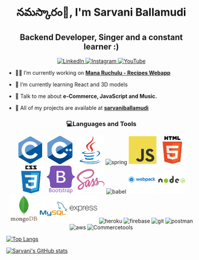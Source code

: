 <h1 align="center">నమస్కారం🙏, I'm Sarvani Ballamudi</h1>
<h2 align="center">Backend Developer, Singer and a constant learner :)</h2>

<p align="center">
    <a href="https://www.linkedin.com/in/sarvaniballamudi/" target="blank">
    <img src="https://img.shields.io/badge/-Connect%20on%20LinkedIn-blue?style=flat-round&logo=Linkedin" alt="LinkedIn"> </a>
    <a href="https://www.instagram.com/sarvaniballamudi/" target="blank">
    <img src="https://img.shields.io/badge/-Follow%20on%20Instagram-hotpink?style=flat-round&logo=Instagram&logoColor=white" alt="Instagram"> </a>
    <a href="https://www.youtube.com/c/SarvaniBallamudi/featured" target="blank">
    <img src="https://img.shields.io/badge/-Subscribe%20to%20YouTube-red?style=flat-round&logo=YouTube&logoColor=white" alt="YouTube"> </a>
</p>

- 👩‍💻 I’m currently working on **[Mana Ruchulu - Recipes Webapp](https://github.com/sarvaniballamudi/recipe-webapp)**

- 🌱 I’m currently learning React and 3D models

- 💬 Talk to me about **e-Commerce, JavaScript and Music.**

- 🚀 All of my projects are available at **[sarvaniballamudi](https://sarvaniballamudi.github.io)**

<h3 align="center">💻Languages and Tools</h3>
<p align="center">
    <img src="https://raw.githubusercontent.com/devicons/devicon/master/icons/c/c-original.svg" alt="c" width="75" height="75"/> 
    <img src="https://raw.githubusercontent.com/devicons/devicon/master/icons/cplusplus/cplusplus-original.svg" alt="cplusplus" width="75" height="75"/>
    <img src="https://raw.githubusercontent.com/devicons/devicon/master/icons/java/java-original.svg" alt="java" width="75" height="75"/>
    <img src="https://www.vectorlogo.zone/logos/springio/springio-icon.svg" alt="spring" width="75" height="75"/> 
    <img src="https://raw.githubusercontent.com/devicons/devicon/master/icons/javascript/javascript-original.svg" alt="javascript" width="75" height="75"/> 
    <img src="https://raw.githubusercontent.com/devicons/devicon/master/icons/html5/html5-original-wordmark.svg" alt="html5" width="75" height="75"/> 
    <img src="https://raw.githubusercontent.com/devicons/devicon/master/icons/css3/css3-original-wordmark.svg" alt="css3" width="75" height="75"/> 
    <img src="https://raw.githubusercontent.com/devicons/devicon/master/icons/bootstrap/bootstrap-plain-wordmark.svg" alt="bootstrap" width="75" height="75"/> 
    <img src="https://raw.githubusercontent.com/devicons/devicon/master/icons/sass/sass-original.svg" alt="sass" width="75" height="75"/> 
    <img src="https://www.vectorlogo.zone/logos/babeljs/babeljs-icon.svg" alt="babel" width="75" height="75"/>
    <img src="https://raw.githubusercontent.com/devicons/devicon/d00d0969292a6569d45b06d3f350f463a0107b0d/icons/webpack/webpack-original-wordmark.svg" alt="webpack" width="75" height="75"/> 
    <img src="https://raw.githubusercontent.com/devicons/devicon/master/icons/nodejs/nodejs-original-wordmark.svg" alt="nodejs" width="75" height="75"/> 
    <img src="https://raw.githubusercontent.com/devicons/devicon/master/icons/mongodb/mongodb-original-wordmark.svg" alt="mongodb" width="75" height="75"/> 
    <img src="https://raw.githubusercontent.com/devicons/devicon/master/icons/mysql/mysql-original-wordmark.svg" alt="mysql" width="75" height="75"/>
    <img src="https://raw.githubusercontent.com/devicons/devicon/master/icons/express/express-original-wordmark.svg" alt="express" width="75" height="75"/>
    <img src="https://www.vectorlogo.zone/logos/heroku/heroku-icon.svg" alt="heroku" width="75" height="75"/> 
    <img src="https://www.vectorlogo.zone/logos/firebase/firebase-icon.svg" alt="firebase" width="75" height="75"/> 
    <img src="https://www.vectorlogo.zone/logos/git-scm/git-scm-icon.svg" alt="git" width="75" height="75"/> 
    <img src="https://www.vectorlogo.zone/logos/getpostman/getpostman-icon.svg" alt="postman" width="75" height="75"/> 
    <img src="https://unpkg.com/simple-icons@7.6.0/icons/awslambda.svg" alt="aws" width="75" height="75"/>
    <img src="https://miro.medium.com/max/880/1*uJtDInp-898r9mibIxu5oQ.png" alt="Commercetools" height="75" />
</p>

[![Top Langs](https://github-readme-stats.vercel.app/api/top-langs/?username=sarvaniballamudi)](https://github.com/anuraghazra/github-readme-stats)

[![Sarvani's GitHub stats](https://github-readme-stats.vercel.app/api?username=sarvaniballamudi)](https://github.com/anuraghazra/github-readme-stats)

